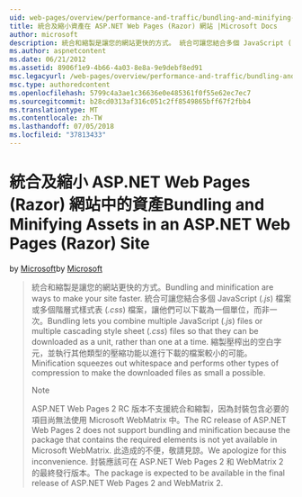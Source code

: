```yaml
---
uid: web-pages/overview/performance-and-traffic/bundling-and-minifying-assets-in-an-aspnet-web-pages-razor-site
title: 統合及縮小資產在 ASP.NET Web Pages (Razor) 網站 |Microsoft Docs
author: microsoft
description: 統合和縮製是讓您的網站更快的方式。 統合可讓您結合多個 JavaScript (.js) 檔案或多個階層式樣式表 （...
ms.author: aspnetcontent
ms.date: 06/21/2012
ms.assetid: 8906f1e9-4b66-4a03-8e8a-9e9debf8ed91
msc.legacyurl: /web-pages/overview/performance-and-traffic/bundling-and-minifying-assets-in-an-aspnet-web-pages-razor-site
msc.type: authoredcontent
ms.openlocfilehash: 5799c4a3ae1c36636e0e485361f0f55e62ec7ec7
ms.sourcegitcommit: b28cd0313af316c051c2ff8549865bff67f2fbb4
ms.translationtype: MT
ms.contentlocale: zh-TW
ms.lasthandoff: 07/05/2018
ms.locfileid: "37813433"
---
```

<a name="bundling-and-minifying-assets-in-an-aspnet-web-pages-razor-site"></a><span data-ttu-id="64876-104">統合及縮小 ASP.NET Web Pages (Razor) 網站中的資產</span><span class="sxs-lookup"><span data-stu-id="64876-104">Bundling and Minifying Assets in an ASP.NET Web Pages (Razor) Site</span></span>
====================
<span data-ttu-id="64876-105">by [Microsoft](https://github.com/microsoft)</span><span class="sxs-lookup"><span data-stu-id="64876-105">by [Microsoft](https://github.com/microsoft)</span></span>

> <span data-ttu-id="64876-106">統合和縮製是讓您的網站更快的方式。</span><span class="sxs-lookup"><span data-stu-id="64876-106">Bundling and minification are ways to make your site faster.</span></span> <span data-ttu-id="64876-107">統合可讓您結合多個 JavaScript (*.js*) 檔案或多個階層式樣式表 (*.css*) 檔案，讓他們可以下載為一個單位，而非一次。</span><span class="sxs-lookup"><span data-stu-id="64876-107">Bundling lets you combine multiple JavaScript (*.js*) files or multiple cascading style sheet (*.css*) files so that they can be downloaded as a unit, rather than one at a time.</span></span> <span data-ttu-id="64876-108">縮製壓榨出的空白字元，並執行其他類型的壓縮功能以進行下載的檔案較小的可能。</span><span class="sxs-lookup"><span data-stu-id="64876-108">Minification squeezes out whitespace and performs other types of compression to make the downloaded files as small a possible.</span></span>
> 
> > [!NOTE]
> > <span data-ttu-id="64876-109">ASP.NET Web Pages 2 RC 版本不支援統合和縮製，因為封裝包含必要的項目尚無法使用 Microsoft WebMatrix 中。</span><span class="sxs-lookup"><span data-stu-id="64876-109">The RC release of ASP.NET Web Pages 2 does not support bundling and minification because the package that contains the required elements is not yet available in Microsoft WebMatrix.</span></span> <span data-ttu-id="64876-110">此造成的不便，敬請見諒。</span><span class="sxs-lookup"><span data-stu-id="64876-110">We apologize for this inconvenience.</span></span> <span data-ttu-id="64876-111">封裝應該可在 ASP.NET Web Pages 2 和 WebMatrix 2 的最終發行版本。</span><span class="sxs-lookup"><span data-stu-id="64876-111">The package is expected to be available in the final release of ASP.NET Web Pages 2 and WebMatrix 2.</span></span>
